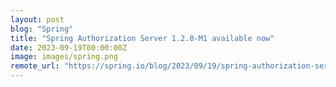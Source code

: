 ```yaml
---
layout: post
blog: "Spring"
title: "Spring Authorization Server 1.2.0-M1 available now"
date: 2023-09-19T00:00:00Z
image: images/spring.png
remote_url: "https://spring.io/blog/2023/09/19/spring-authorization-server-1-2-0-m1-available-now"
---
```

